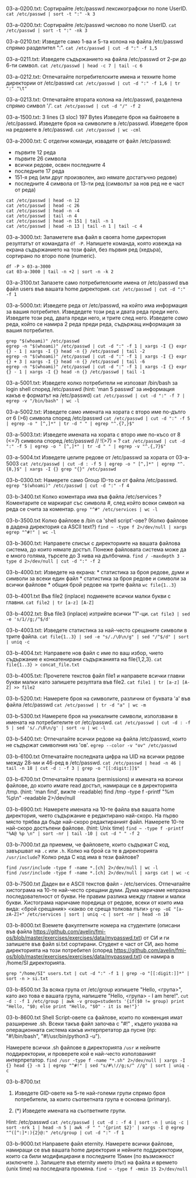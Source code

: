 03-a-0200.txt:
Сортирайте /etc/passwd лексикографски по поле UserID.
```cat /etc/passwd | sort -t ":" -k 3```

03-a-0200.txt:
Сортирайте /etc/passwd числово по поле UserID.
```cat /etc/passwd | sort -t ":" -nk 3```

03-a-0210.txt:
Изведете само 1-ва и 5-та колона на файла /etc/passwd спрямо разделител ":".
```cat /etc/passwd | cut -d ":" -f 1,5```

03-a-0211.txt:
Изведете съдържанието на файла /etc/passwd от 2-ри до 6-ти символ.
```cat /etc/passwd | head -c 7 | tail -c 6```

03-a-0212.txt:
Отпечатайте потребителските имена и техните home директории от /etc/passwd
```cat /etc/passwd | cut -d ":" -f 1,6 | tr ":" "\t"```

03-a-0213.txt:
Отпечатайте втората колона на /etc/passwd, разделена спрямо символ '/'.
```cat /etc/passwd | cut -d "/" -f 2``` 

03-a-1500.txt:
3 lines (3 sloc)  197 Bytes
Изведете броя на байтовете в /etc/passwd.
Изведете броя на символите в /etc/passwd.
Изведете броя на редовете  в /etc/passwd.
```cat /etc/passwd | wc -cml```

03-a-2000.txt: 
С отделни команди, извадете от файл /etc/passwd:
- първите 12 реда
- първите 26 символа
- всички редове, освен последните 4
- последните 17 реда
- 151-я ред (или друг произволен, ако нямате достатъчно редове)
- последните 4 символа от 13-ти ред (символът за нов ред не е част от реда)
```
cat /etc/passwd | head -n 12
cat /etc/passwd | head -c 26
cat /etc/passwd | head -n -4
cat /etc/passwd | tail -n 4
cat /etc/passwd | head -n 151 | tail -n 1
cat /etc/passwd | head -n 13 | tail -n 1 | tail -c 4
```

03-a-3000.txt: 
Запаметете във файл в своята home директория резултатът от командата `df -P`.
Напишете команда, която извежда на екрана съдържанието на този файл, без първия ред (хедъра), сортирано по второ поле (numeric).
```
df -P > 03-a-3000
cat 03-a-3000 | tail -n +2 | sort -n -k 2
```

03-a-3100.txt
Запазете само потребителските имена от /etc/passwd във файл users във вашата home директория.
```cat /etc/passwd | cut -d ":" -f 1```

               
03-a-5000.txt: 
Изведете реда от /etc/passwd, на който има информация за вашия потребител.
Изведедете този ред и двата реда преди него.
Изведете този ред, двата преди него, и трите след него.
Изведете *само* реда, който се намира 2 реда преди реда, съдържащ информация за вашия потребител.
```
grep "$(whoami)" /etc/passwd
egrep -n "$(whoami)" /etc/passwd | cut -d ":" -f 1 | xargs -I {} expr {} - 1 | xargs -I {} head -n {} /etc/passwd | tail -2
egrep -n "$(whoami)" /etc/passwd | cut -d ":" -f 1 | xargs -I {} expr {} + 3 | xargs -I {} head -n {} /etc/passwd | tail -6
egrep -n "$(whoami)" /etc/passwd | cut -d ":" -f 1 | xargs -I {} expr {} - 1 | xargs -I {} head -n {} /etc/passwd | tail -1
```
               
03-a-5001.txt:
Изведете колко потребители не изпозват /bin/bash за login shell според /etc/passwd
(hint: 'man 5 passwd' за информация какъв е форматът на /etc/passwd)
```cat /etc/passwd | cut -d ":" -f 7 | egrep -v "/bin/bash" | wc -l```

03-a-5002.txt:
Изведете само имената на хората с второ име по-дълго от 6 (>6) символа според /etc/passwd
```cat /etc/passwd | cut -d ":" -f 5 | egrep -o " [^,]*" | tr -d " " | egrep "^.{7,}$"```

03-a-5003.txt:
Изведете имената на хората с второ име по-късо от 8 (<=7) символа според /etc/passwd // !(>7) = ?
```cat /etc/passwd | cut -d ":" -f 5 | egrep -o " [^,]*" | tr -d " " | egrep -v "^.{,7}$"```

03-a-5004.txt
Изведете целите редове от /etc/passwd за хората от 03-a-5003
```cat /etc/passwd | cut -d : -f 5 | egrep -o " [^,]*" | egrep "^.{8,}$" | xargs -I {} grep "{}" /etc/passwd```

03-b-0300.txt:
Намерете само Group ID-то си от файлa /etc/passwd.
```egrep "$(whoami)" /etc/passwd | cut -d ":" -f 4```

03-b-3400.txt
Колко коментара има във файла /etc/services ? Коментарите се маркират със символа #, след който всеки символ на реда се счита за коментар.
```grep "^#" /etc/services | wc -l```

03-b-3500.txt
Колко файлове в /bin са 'shell script'-oве? (Колко файлове в дадена директория са ASCII text?)
```find ~ -type f 2>/dev/null | xargs egrep "^#!" | wc -l```

03-b-3600.txt:
Направете списък с директориите на вашата файлова система, до които нямате достъп. Понеже файловата система може да е много голяма, търсете до 3 нива на дълбочина.
```find / -maxdepth 3 -type d 2>/dev/null | cut -d ":" -f 2```

03-b-4000.txt:
Изведете на екрана:
	* статистика за броя редове, думи и символи за всеки един файл
	* статистика за броя редове и символи за всички файлове
	* общия брой редове на трите файла
```wc file{1..3}```

03-b-4001.txt
Във file2 (inplace) подменете всички малки букви с главни.
```cat file2 | tr [a-z] [A-Z]```

03-b-4002.txt:
Във file3 (inplace) изтрийте всички "1"-ци.
```cat file3 | sed -e 's/1//g;/^$/d'```

03-b-4003.txt:
Изведете статистика за най-често срещаните символи в трите файла.
```cat file{1..3} | sed -e "s/./\0\n/g" | sed "/^$/d" | sort | uniq -c```

03-b-4004.txt:
Направете нов файл с име по ваш избор, чието съдържание е конкатенирани
съдържанията на file{1,2,3}.
```cat file{1..3} > concat_file.txt```

03-b-4005.txt:
Прочетете текстов файл file1 и направете всички главни букви малки като
запишете резултата във file2.
```cat file1 | tr [a-z] [A-Z] >> file2```

03-b-5200.txt:
Намерете броя на символите, различни от буквата 'а' във файла /etc/passwd
```cat /etc/passwd | tr -d "a" | wc -m```

03-b-5300.txt
Намерете броя на уникалните символи, използвани в имената на потребителите от
/etc/passwd.
```cat /etc/passwd | cut -d : -f 5 | sed 's/./\0\n/g' | sort -u | wc -l```

03-b-5400.txt:
Отпечатайте всички редове на файла /etc/passwd, които не съдържат символния низ 'ов'.
```egrep --color -v "ov" /etc/passwd```

03-b-6100.txt
Отпечатайте последната цифра на UID на всички редове между 28-ми и 46-ред в /etc/passwd.
```cat /etc/passwd | head -n 46 | tail -n 18 | cut -d : -f 3 | grep -o "[[:digit:]]$"```

03-b-6700.txt
Отпечатайте правата (permissions) и имената на всички файлове, до които имате
read достъп, намиращи се в директорията /tmp. (hint: 'man find', вижте -readable)
find /tmp -type f -printf "%m %p\n" -readable 2>/dev/null

03-b-6900.txt:
Намерете имената на 10-те файла във вашата home директория, чието съдържание е
редактирано най-скоро. На първо място трябва да бъде най-скоро редактираният
файл. Намерете 10-те най-скоро достъпени файлове. (hint: Unix time)
```find ~ -type f -printf "%A@ %p \n" | sort -nr | tail -10 | cut -d " " -f 2```

03-b-7000.txt
да приемем, че файловете, които съдържат C код, завършват на `.c` или `.h`.
Колко на брой са те в директорията `/usr/include`?
Колко реда C код има в тези файлове?
```
find /usr/include -type f -name *.[ch] 2>/dev/null | wc -l
find /usr/include -type f -name *.[ch] 2>/dev/null | xargs cat | wc -c
```

03-b-7500.txt
Даден ви е ASCII текстов файл - /etc/services. Отпечатайте хистограма на 10-те най-често срещани думи.
Дума наричаме непразна последователност от букви. Не правим разлика между главни и малки букви.
Хистограма наричаме поредица от редове, всеки от които има вида:
<брой срещания> <какво се среща толкова пъти>
```grep -oE "[a-zA-Z]+" /etc/services | sort | uniq -c | sort -nr | head -n 10```

03-b-8000.txt
Вземете факултетните номера на студентите (описани във файла
https://github.com/avelin/fmi-os/blob/master/exercises/exercises/data/mypasswd.txt) от СИ и ги запишете във файл si.txt сортирани.
Студент е част от СИ, ако home директорията на този потребител (според
https://github.com/avelin/fmi-os/blob/master/exercises/exercises/data/mypasswd.txt) се намира в /home/SI директорията.

```grep "/home/SI" users.txt | cut -d ":" -f 1 | grep -o "[[:digit:]]*" | sort -n > si.txt```

03-b-8500.txt
За всяка група от /etc/group изпишете "Hello, <група>", като ако това е вашата група, напишете "Hello, <група> - I am here!".
```cut -d : -f 1 /etc/group | awk -v group=students '{if($0 != group) print "Hello, "$0; else print "Hello, "$0" - it is me!"}'```

03-b-8600.txt
Shell Script-овете са файлове, които по конвенция имат разширение .sh. Всеки
такъв файл започва с "#!<interpreter>" , където <interpreter> указва на
операционната система какъв интерпретатор да пусне (пр: "#!/bin/bash",
"#!/usr/bin/python3 -u").

Намерете всички .sh файлове в директорията `/usr` и нейните поддиректории, и
проверете кой е най-често използваният интерпретатор.
```find /usr -type f -name "*.sh" 2>/dev/null | xargs -I {} head {} -n 1 | egrep "^#!" | sed "s/#\!//g;s/^ //g" | sort | uniq -c```

03-b-8700.txt
1. Изведете GID-овете на 5-те най-големи групи спрямо броя потребители, за които
съответната група е основна (primary).

2. (*) Изведете имената на съответните групи.

Hint: /etc/passwd
```cat /etc/passwd | cut -d : -f 4 | sort -n | uniq -c | sort -nrk 1 | head -n 5 | awk -F " " '{print $2}' | xargs -I @ egrep "^([^:]*:){2}@:" /etc/group | cut -d ":" -f 1```

03-b-9000.txt
Направете файл eternity. Намерете всички файлове, намиращи се във вашата home
директория и нейните поддиректории, които са били модифицирани в последните
15мин (по възможност изключете .).  Запишете във eternity името (път) на
файла и времето (unix time) на последната промяна.
```find ~ -type f -mmin 15 2>/dev/null```

